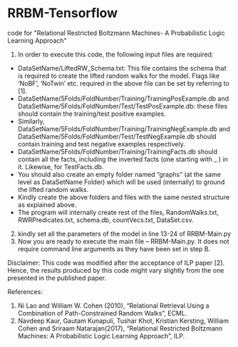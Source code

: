 # RRBM-Tensorflow
code for "Relational Restricted Boltzmann Machines- A Probabilistic Logic Learning Approach"

1.	In order to execute this code, the following input files are required:
  * DataSetName/LiftedRW_Schema.txt:
       This file contains the schema that is required to create the lifted random walks for the model. Flags like ‘NoBF’, ‘NoTwin’ etc.          required in the above file can be set by referring to [1].
   *	DataSetName/5Folds/FoldNumber/Training/TrainingPosExample.db and DataSetName/5Folds/FoldNumber/Test/TestPosExample.db: 
      these files should contain the training/test positive examples.
   *	Similarly, DataSetName/5Folds/FoldNumber/Training/TrainingNegExample.db and DataSetName/5Folds/FoldNumber/Test/TestNegExample.db 
      should contain training and test negative examples respectively.
   *	DataSetName/5Folds/FoldNumber/Training/TrainingFacts.db should contain all the facts, including the inverted facts (one starting
      with _ ) in it. Likewise, for TestFacts.db.
  *	You should also create an empty folder named “graphs” (at the same level as DataSetName Folder) which will be used (internally) to
      ground the lifted random walks.
  *	Kindly create the above folders and files with the same nested structure as explained above.
  *	The program will internally create rest of the files, RandomWalks.txt, RWRPredicates.txt, schema.db, countVecs.txt, DataSet.csv. 
2.	kindly set all the parameters of the model in line 13-24 of RRBM-Main.py
3.	Now you are ready to execute the main file – RRBM-Main.py. It does not require command line arguments as they have been set in step B.

Disclaimer: This code was modified after the acceptance of ILP paper [2]. Hence, the results produced by this code might vary slightly from the one presented in the published paper.

References:
1.	Ni Lao and William W. Cohen (2010), “Relational Retrieval Using a Combination of Path-Constrained Random Walks”, ECML.
2.	Navdeep Kaur, Gautam Kunapuli, Tushar Khot, Kristian Kersting, William Cohen and Sriraam Natarajan(2017), “Relational Restricted Boltzmann Machines: A Probabilistic Logic Learning Approach”, ILP.
